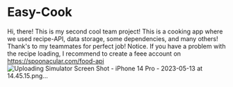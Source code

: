 # Easy-Cook
Hi, there! This is my second cool team project! This is a cooking app where we used recipe-API, data storage, some dependencies, and many others! Thank's to my teammates for perfect job!
Notice. If you have a problem with the recipe loading, I recommend to create a feee account on https://spoonacular.com/food-api
![Uploading Simulator Screen Shot - iPhone 14 Pro - 2023-05-13 at 14.45.15.png…]()
